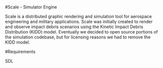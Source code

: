 #Scale - Simulator Engine

Scale is a distributed graphic rendering and simulation tool for aerospace engineering and military applications. Scale was initially created to render and observe impact debris scenarios using the Kinetic Impact Debris Distribution (KIDD) model. Eventually we decided to open source portions of the simulation codebase, but for licensing reasons we had to remove the KIDD model. 

#Requirements

SDL
